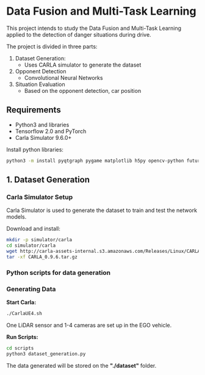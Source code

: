 # Data Fusion and Multi-Task Learning

This project intends to study the Data Fusion and Multi-Task Learning
applied to the detection of danger situations during drive.

The project is divided in three parts:
1. Dataset Generation:
    - Uses CARLA simulator to generate the dataset
2. Opponent Detection
    - Convolutional Neural Networks
3. Situation Evaluation
    - Based on the opponent detection, car position

## Requirements

- Python3 and libraries
- Tensorflow 2.0 and PyTorch
- Carla Simulator 9.6.0+

Install python libraries:
```bash
python3 -m install pyqtgraph pygame matplotlib h5py opencv-python future numpy jupyter PyQt5
```

## 1. Dataset Generation

### Carla Simulator Setup

Carla Simulator is used to generate the dataset to train and test the network models.

Download and install:
```bash
mkdir -p simulator/carla
cd simulator/carla
wget http://carla-assets-internal.s3.amazonaws.com/Releases/Linux/CARLA_0.9.6.tar.gz
tar -xf CARLA_0.9.6.tar.gz
```

### Python scripts for data generation



### Generating Data

**Start Carla:**

```bash
./CarlaUE4.sh
```

One LiDAR sensor and 1-4 cameras are set up in the EGO vehicle.

**Run Scripts:**

```bash
cd scripts
python3 dataset_generation.py
```

The data generated will be stored on the **"./dataset"** folder.


